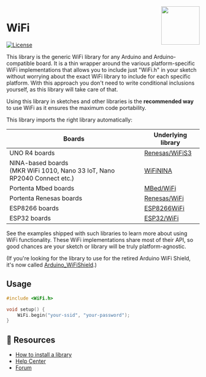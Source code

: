<img src="https://content.arduino.cc/website/Arduino_logo_teal.svg" height="100" align="right" />

# WiFi

[![License](https://img.shields.io/github/license/arduino-libraries/WiFi)](https://support.arduino.cc/hc/en-us/articles/360018434279-I-have-used-Arduino-for-my-project-do-I-need-to-release-my-source-code-)

This library is the generic WiFi library for any Arduino and Arduino-compatible board. It is a thin wrapper around the various platform-specific WiFi implementations that allows you to include just "WiFi.h" in your sketch without worrying about the exact WiFi library to include for each specific platform. With this approach you don't need to write conditional inclusions yourself, as this library will take care of that.

Using this library in sketches and other libraries is the **recommended way** to use WiFi as it ensures the maximum code portability.

This library imports the right library automatically:

| Boards | Underlying library |
|--|--|
| UNO R4 boards | [Renesas/WiFiS3](https://github.com/arduino/ArduinoCore-renesas/tree/main/libraries/WiFiS3) |
| NINA-based boards<br />(MKR WiFi 1010, Nano 33 IoT, Nano RP2040 Connect etc.) | [WiFiNINA](https://github.com/arduino-libraries/WiFiNINA) |
| Portenta Mbed boards | [MBed/WiFi](https://github.com/arduino/ArduinoCore-mbed/tree/master/libraries/WiFi) |
| Portenta Renesas boards | [Renesas/WiFi](https://github.com/arduino/ArduinoCore-renesas/tree/main/libraries/WiFi) |
| ESP8266 boards | [ESP8266WiFi](https://github.com/esp8266/Arduino/tree/master/libraries/ESP8266WiFi) |
| ESP32 boards | [ESP32/WiFi](https://github.com/espressif/arduino-esp32/tree/master/libraries/WiFi) |

See the examples shipped with such libraries to learn more about using WiFi functionality. These WiFi implementations share most of their API, so good chances are your sketch or library will be truly platform-agnostic.

(If you're looking for the library to use for the retired Arduino WiFi Shield, it's now called [Arduino_WiFiShield](https://github.com/arduino-libraries/Arduino_WiFiShield).)

## Usage

```c++
#include <WiFi.h>

void setup() {
    WiFi.begin("your-ssid", "your-password");
}
```

## 🔎 Resources

* [How to install a library](https://www.arduino.cc/en/guide/libraries)
* [Help Center](https://support.arduino.cc/)
* [Forum](https://forum.arduino.cc)